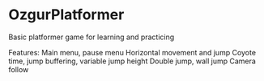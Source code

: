 # OzgurPlatformer
Basic platformer game for learning and practicing

Features:
Main menu, pause menu
Horizontal movement and jump
Coyote time, jump buffering, variable jump height
Double jump, wall jump
Camera follow
